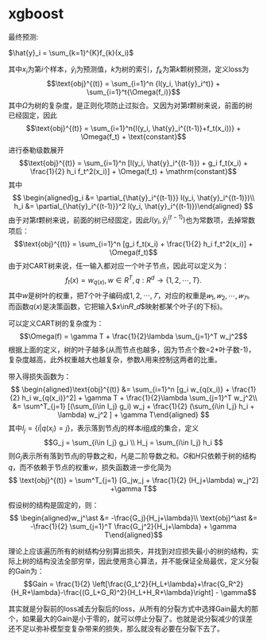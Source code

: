 # xgboost
最终预测:

$\hat{y}_i = \sum_{k=1}^{K}f_{k}(x_i)$

其中$x_i$为第$i$个样本，$\hat{y}_i$为预测值，$k$为树的索引，$f_k$为第$k$颗树预测，定义loss为
$$\text{obj}^{(t)} = \sum_{i=1}^n {l(y_i, \hat{y}_i^t)} + \sum_{i=1}^t{\Omega(f_i)}$$
其中$\Omega$为树的复杂度，是正则化项防止过拟合。又因为对第$t$颗树来说，前面的树已经固定，因此
$$\text{obj}^{(t)} = \sum_{i=1}^n{l(y_i, \hat{y}_i^{(t-1)}+f_t(x_i))} + \Omega(f_t) + \text{constant}$$
进行泰勒级数展开
$$\text{obj}^{(t)} = \sum_{i=1}^n [l(y_i, \hat{y}_i^{(t-1)}) + g_i f_t(x_i) + \frac{1}{2} h_i f_t^2(x_i)] + \Omega(f_t) + \mathrm{constant}$$
其中
$$
\begin{aligned}g_i &= \partial_{\hat{y}_i^{(t-1)}} l(y_i, \hat{y}_i^{(t-1)})\\
h_i &= \partial_{\hat{y}_i^{(t-1)}}^2 l(y_i, \hat{y}_i^{(t-1)})\end{aligned}
$$
由于对第$t$颗树来说，前面的树已经固定，因此$l(y_i, \hat{y}_i^{(t-1)})$也为常数项，去掉常数项后：
$$\text{obj}^{(t)} = \sum_{i=1}^n [g_i f_t(x_i) + \frac{1}{2} h_i f_t^2(x_i)] + \Omega(f_t)$$
由于对CART树来说，任一输入都对应一个叶子节点，因此可以定义为：
$$f_t(x) = w_{q(x)}, w \in R^T, q:R^d\rightarrow \{1,2,\cdots,T\} .$$
其中$w$是树叶的权重，把$T$个叶子编码成$1,2,\cdots,𝑇$，对应的权重是$𝑤_1,𝑤_2,\cdots,𝑤_𝑇$。而函数$q(x)$是决策函数，它把输入$𝑥\in𝑅_𝑑$映射都某个叶子(的下标)。

可以定义CART树的复杂度为：
$$\Omega(f) = \gamma T + \frac{1}{2}\lambda \sum_{j=1}^T w_j^2$$
根据上面的定义，树的叶子越多(从而节点也越多，因为节点个数=2*叶子数-1)，复杂度越高，此外权重越大也越复杂，参数$\lambda$用来控制这两者的比重。

带入得损失函数为：
$$
\begin{aligned}\text{obj}^{(t)} &= \sum_{i=1}^n [g_i w_{q(x_i)} + \frac{1}{2} h_i w_{q(x_i)}^2] + \gamma T + \frac{1}{2}\lambda \sum_{j=1}^T w_j^2\\
&= \sum^T_{j=1} [(\sum_{i\in I_j} g_i) w_j + \frac{1}{2} (\sum_{i\in I_j} h_i + \lambda) w_j^2 ] + \gamma T\end{aligned} 
$$
其中$I_j = \{i | q(x_i)=j \}$，表示落到节点$j$的样本$i$组成的集合，定义
$$G_j = \sum_{i\in I_j} g_i \\ 
H_j = \sum_{i\in I_j} h_i
$$
则$G_j$表示所有落到节点$j$的导数之和，$H_j$是二阶导数之和。$G$和$H$只依赖于树的结构$q$，而不依赖于节点的权重$w$，损失函数进一步化简为
$$
\text{obj}^{(t)} = \sum^T_{j=1} [G_jw_j + \frac{1}{2} (H_j+\lambda) w_j^2] +\gamma T$$

假设树的结构是固定的，则：
$$
\begin{aligned}w_j^\ast &= -\frac{G_j}{H_j+\lambda}\\
\text{obj}^\ast &= -\frac{1}{2} \sum_{j=1}^T \frac{G_j^2}{H_j+\lambda} + \gamma T\end{aligned}$$

理论上应该遍历所有的树结构分别算出损失，并找到对应损失最小的树的结构，实际上树的结构没法全部穷举，因此使用贪心算法，并不能保证全局最优，定义分裂的Gain为：
$$Gain = \frac{1}{2} \left[\frac{G_L^2}{H_L+\lambda}+\frac{G_R^2}{H_R+\lambda}-\frac{(G_L+G_R)^2}{H_L+H_R+\lambda}\right] - \gamma$$

其实就是分裂前的loss减去分裂后的loss，从所有的分裂方式中选择Gain最大的那个，如果最大的Gain是小于零的，就可以停止分裂了。也就是说分裂减少的误差还不足以弥补模型变复杂带来的损失，那么就没有必要在分裂下去了。
